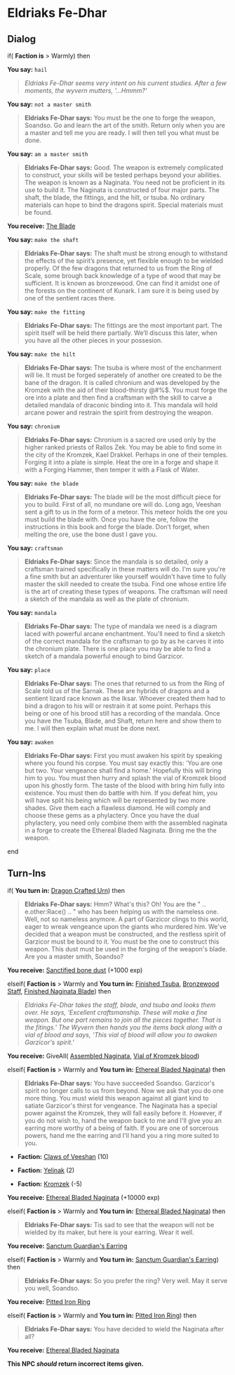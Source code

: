 # Eldriaks Fe-Dhar
## Dialog

if( **Faction is** > Warmly) then


**You say:** `hail`




>*Eldriaks Fe-Dhar seems very intent on his current studies. After a few moments, the wyvern mutters, '...Hmmm?'*


**You say:** `not a master smith`




>**Eldriaks Fe-Dhar says:** You must be the one to forge the weapon, Soandso. Go and learn the art of the smith. Return only when you are a master and tell me you are ready. I will then tell you what must be done.


**You say:** `am a master smith`




>**Eldriaks Fe-Dhar says:** Good. The weapon is extremely complicated to construct, your skills will be tested perhaps beyond your abilities. The weapon is known as a Naginata. You need not be proficient in its use to build it. The Naginata is constructed of four major parts. The shaft, the blade, the fittings, and the hilt, or tsuba. No ordinary materials can hope to bind the dragons spirit. Special materials must be found.



**You receive:**  [The Blade](/item/18282)


**You say:** `make the shaft`




>**Eldriaks Fe-Dhar says:** The shaft must be strong enough to withstand the effects of the spirit’s presence, yet flexible enough to be wielded properly. Of the few dragons that returned to us from the Ring of Scale, some brough back knowledge of a type of wood that may be sufficient. It is known as bronzewood. One can find it amidst one of the forests on the continent of Kunark. I am sure it is being used by one of the sentient races there.


**You say:** `make the fitting`




>**Eldriaks Fe-Dhar says:** The fittings are the most important part. The spirit itself will be held there partially. We’ll discuss this later, when you have all the other pieces in your possesion.


**You say:** `make the hilt`




>**Eldriaks Fe-Dhar says:** The tsuba is where most of the enchanment will lie. It must be forged seperately of another ore created to be the bane of the dragon. It is called chronium and was developed by the Kromzek with the aid of their blood-thirsty @#%$. You must forge the ore into a plate and then find a craftsman with the skill to carve a detailed mandala of draconic binding into it. This mandala will hold arcane power and restrain the spirit from destroying the weapon.


**You say:** `chronium`




>**Eldriaks Fe-Dhar says:** Chronium is a sacred ore used only by the higher ranked priests of Rallos Zek. You may be able to find some in the city of the Kromzek, Kael Drakkel. Perhaps in one of their temples. Forging it into a plate is simple. Heat the ore in a forge and shape it with a Forging Hammer, then temper it with a Flask of Water.


**You say:** `make the blade`




>**Eldriaks Fe-Dhar says:** The blade will be the most difficult piece for you to build. First of all, no mundane ore will do. Long ago, Veeshan sent a gift to us in the form of a meteor. This meteor holds the ore you must build the blade with. Once you have the ore, follow the instructions in this book and forge the blade. Don’t forget, when melting the ore, use the bone dust I gave you.


**You say:** `craftsman`




>**Eldriaks Fe-Dhar says:** Since the mandala is so detailed, only a craftsman trained specifically in these matters will do. I'm sure you're a fine smith but an adventurer like yourself wouldn't have time to fully master the skill needed to create the tsuba. Find one whose entire life is the art of creating these types of weapons. The craftsman will need a sketch of the mandala as well as the plate of chronium.


**You say:** `mandala`




>**Eldriaks Fe-Dhar says:** The type of mandala we need is a diagram laced with powerful arcane enchantment. You'll need to find a sketch of the correct mandala for the craftsman to go by as he carves it into the chronium plate. There is one place you may be able to find a sketch of a mandala powerful enough to bind Garzicor.


**You say:** `place`




>**Eldriaks Fe-Dhar says:** The ones that returned to us from the Ring of Scale told us of the Sarnak. These are hybrids of dragons and a sentient lizard race known as the Iksar. Whoever created them had to bind a dragon to his will or restrain it at some point. Perhaps this being or one of his brood still has a recording of the mandala. Once you have the Tsuba, Blade, and Shaft, return here and show them to me. I will then explain what must be done next.


**You say:** `awaken`




>**Eldriaks Fe-Dhar says:** First you must awaken his spirit by speaking where you found his corpse. You must say exactly this: 'You are one but two. Your vengeance shall find a home.'  Hopefully this will bring him to you. You must then hurry and splash the vial of Kromzek blood upon his ghostly form. The taste of the blood with bring him fully into existence. You must then do battle with him. If you defeat him, you will have split his being which will be represented by two more shades. Give them each a flawless diamond. He will comply and choose these gems as a phylactery. Once you have the dual phylactery, you need only combine them with the assembled naginata in a forge to create the Ethereal Bladed Naginata. Bring me the the weapon.

end

## Turn-Ins





if( **You turn in:** [Dragon Crafted Urn](/item/2053)) then 


>**Eldriaks Fe-Dhar says:** Hmm? What's this? Oh! You are the " .. e.other:Race() .. " who has been helping us with the nameless one. Well, not so nameless anymore. A part of Garzicor clings to this world, eager to wreak vengeance upon the giants who murdered him. We've decided that a weapon must be constructed, and the restless spirit of Garzicor must be bound to it. You must be the one to construct this weapon. This dust must be used in the forging of the weapon's blade. Are you a master smith, Soandso?


 **You receive:**  [Sanctified bone dust](/item/2054) (+1000 exp)

elseif( **Faction is** > Warmly and  **You turn in:** [Finished Tsuba](/item/2055), [Bronzewood Staff](/item/1868), [Finished Naginata Blade](/item/2056)) then 


>*Eldriaks Fe-Dhar takes the staff, blade, and tsuba and looks them over. He says, 'Excellent craftsmanship. These will make a fine weapon. But one part remains to join all the pieces together. That is the fitings.' The Wyvern then hands you the items back along with a vial of blood and says, 'This vial of blood will allow you to awaken Garzicor's spirit.'*


 **You receive:** GiveAll( [Assembled Naginata](/item/2426), [Vial of Kromzek blood](/item/2063)) 

elseif( **Faction is** > Warmly and  **You turn in:** [Ethereal Bladed Naginata](/item/1728)) then 


>**Eldriaks Fe-Dhar says:** You have succeeded Soandso. Garzicor's spirit no longer calls to us from beyond. Now we ask that you do one more thing. You must wield this weapon against all giant kind to satiate Garzicor's thirst for vengeance. The Naginata has a special power against the Kromzek, they will fall easily before it. However, if you do not wish to, hand the weapon back to me and I'll give you an earring more worthy of a being of faith. If you are one of sorcerous powers, hand me the earring and I'll hand you a ring more suited to you.


* __Faction:__ [Claws of Veeshan](/faction/430) (10)



* __Faction:__ [Yelinak](/faction/436) (2)



* __Faction:__ [Kromzek](/faction/448) (-5)



 **You receive:**  [Ethereal Bladed Naginata](/item/2097) (+10000 exp)

elseif( **Faction is** > Warmly and  **You turn in:** [Ethereal Bladed Naginata](/item/2097)) then 


>**Eldriaks Fe-Dhar says:** Tis sad to see that the weapon will not be wielded by its maker, but here is your earring. Wear it well.


 **You receive:**  [Sanctum Guardian's Earring](/item/2065) 

elseif( **Faction is** > Warmly and  **You turn in:** [Sanctum Guardian's Earring](/item/2065)) then 


>**Eldriaks Fe-Dhar says:** So you prefer the ring? Very well. May it serve you well, Soandso.


 **You receive:**  [Pitted Iron Ring](/item/2064) 

elseif( **Faction is** > Warmly and  **You turn in:** [Pitted Iron Ring](/item/2064)) then 


>**Eldriaks Fe-Dhar says:** You have decided to wield the Naginata after all?


 **You receive:**  [Ethereal Bladed Naginata](/item/2097) 

**This NPC *should* return incorrect items given.**

